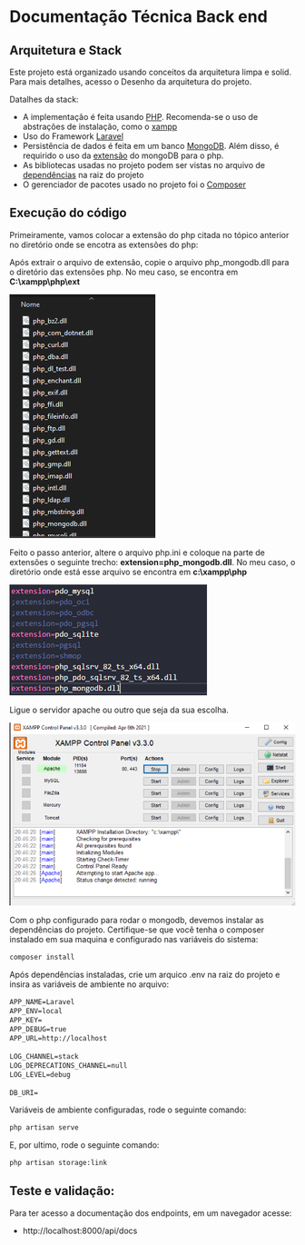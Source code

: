 # Documentação Técnica Back end

## Arquitetura e Stack

Este projeto está organizado usando conceitos da arquitetura limpa e solid. Para mais detalhes, acesso o Desenho da arquitetura do projeto.

Datalhes da stack:

- A implementação é feita usando [PHP](https://nodejs.org/en). Recomenda-se o uso de abstrações de instalação, como o [xampp](https://www.apachefriends.org/pt_br/index.html)
- Uso do Framework [Laravel](https://laravel.com/)
- Persistência de dados é feita em um banco [MongoDB](https://www.mongodb.com/pt-br). Além disso, é requirido o uso da [extensão](https://github.com/mongodb/mongo-php-driver/releases/download/1.16.0/php_mongodb-1.16.0-8.2-ts-x64.zip) do mongoDB para o php.
- As bibliotecas usadas no projeto podem ser vistas no arquivo de [dependências](https://github.com/Devzando/portal-egressos-back/blob/main/composer.json) na raiz do projeto
- O gerenciador de pacotes usado no projeto foi o [Composer](https://getcomposer.org/)

## Execução do código

Primeiramente, vamos colocar a extensão do php citada no tópico anterior no diretório onde se encotra as extensões do php:

Após extrair o arquivo de extensão, copie o arquivo php_mongodb.dll para o diretório das extensões php. No meu caso, se encontra em **C:\xampp\php\ext**

![Untitled](documentacao-tecnica-back-end/extensao.png)

Feito o passo anterior, altere o arquivo php.ini e coloque na parte de extensões o seguinte trecho: **extension=php_mongodb.dll**. No meu caso, o diretório onde está esse arquivo se encontra em **c:\xampp\php**

![Untitled](documentacao-tecnica-back-end/php-ini.png)

Ligue o servidor apache ou outro que seja da sua escolha.

![Untitled](documentacao-tecnica-back-end/xampp.png)

Com o php configurado para rodar o mongodb, devemos instalar as dependências do projeto. Certifique-se que você tenha o composer instalado em sua maquina e configurado nas variáveis do sistema:

```bash
composer install
```

Após dependências instaladas, crie um arquico .env na raiz do projeto e insira as variáveis de ambiente no arquivo:

```tsx
APP_NAME=Laravel
APP_ENV=local
APP_KEY=
APP_DEBUG=true
APP_URL=http://localhost

LOG_CHANNEL=stack
LOG_DEPRECATIONS_CHANNEL=null
LOG_LEVEL=debug

DB_URI=
```

Variáveis de ambiente configuradas, rode o seguinte comando:

```bash
php artisan serve
```
E, por ultimo, rode o seguinte comando:

```bash
php artisan storage:link
```

## Teste e validação:

Para ter acesso a documentação dos endpoints, em um navegador acesse:

- http://localhost:8000/api/docs